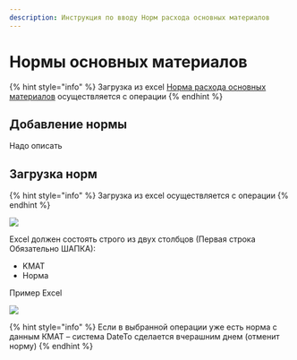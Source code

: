 ```yaml
---
description: Инструкция по вводу Норм расхода основных материалов
---
```


# Нормы основных материалов

{% hint style="info" %}
Загрузка из excel [Норма расхода основных материалов](../../../nsi-eam/tipy-norm-eam.md) осуществляется с операции
{% endhint %}

## Добавление нормы

Надо описать

## Загрузка норм

{% hint style="info" %}
Загрузка из excel осуществляется с операции
{% endhint %}

![](<../../../../.gitbook/assets/image (391).png>)

Excel должен состоять строго из двух столбцов (Первая строка Обязательно ШАПКА):

* KMAT
* Норма

Пример Excel

![](<../../../../.gitbook/assets/image (247).png>)

{% hint style="info" %}
Если в выбранной операции уже есть норма с данным КМАТ – система DateTo сделается вчерашним днем (отменит норму)
{% endhint %}
